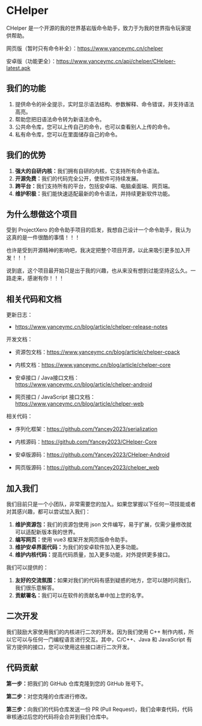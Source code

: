 # CHelper

CHelper 是一个开源的我的世界基岩版命令助手，致力于为我的世界指令玩家提供帮助。

网页版（暂时只有命令补全）：<https://www.yanceymc.cn/chelper>

安卓版（功能更全）：<https://www.yanceymc.cn/api/chelper/CHelper-latest.apk>

## 我们的功能

1. 提供命令的补全提示，实时显示语法结构、参数解释、命令错误，并支持语法高亮。
2. 帮助您把旧语法命令转为新语法命令。
3. 公共命令库，您可以上传自己的命令，也可以查看别人上传的命令。
4. 私有命令库，您可以在里面储存自己的命令。

## 我们的优势

1. <b>强大的自研内核：</b>我们拥有自研的内核，它支持所有命令语法。
2. <b>开源免费：</b>我们的代码完全公开，使软件可持续发展。
3. <b>跨平台：</b>我们支持所有的平台，包括安卓端、电脑桌面端、网页端。
4. <b>维护积极：</b>我们能快速适配最新的命令语法，并持续更新软件功能。

## 为什么想做这个项目

受到 ProjectXero 的命令助手项目的启发，我想自己设计一个命令助手，我认为这真的是一件很酷的事情！！！

也许是受到开源精神的影响吧，我决定把整个项目开源，以此来吸引更多加入开发！！！

说到底，这个项目最开始只是出于我的兴趣，也从来没有想到过能坚持这么久。一路走来，感谢有你！！！

## 相关代码和文档

更新日志：

- <https://www.yanceymc.cn/blog/article/chelper-release-notes>

开发文档：

- 资源包文档：<https://www.yanceymc.cn/blog/article/chelper-cpack>

- 内核文档：<https://www.yanceymc.cn/blog/article/chelper-core>

- 安卓接口 / Java接口文档：<https://www.yanceymc.cn/blog/article/chelper-android>

- 网页接口 / JavaScript 接口文档：<https://www.yanceymc.cn/blog/article/chelper-web>

相关代码：

- 序列化框架：<https://github.com/Yancey2023/serialization>

- 内核源码：<https://github.com/Yancey2023/CHelper-Core>

- 安卓版源码：<https://github.com/Yancey2023/CHelper-Android>

- 网页版源码：<https://github.com/Yancey2023/chelper_web>

## 加入我们

我们目前只是一个小团队，非常需要您的加入。如果您掌握以下任何一项技能或者对其感兴趣，都可以尝试加入我们：

1. <b>维护资源包：</b>我们的资源包使用 json 文件编写，易于扩展，仅需少量修改就可以适配新版本我的世界。
2. <b>编写网页：</b>使用 vue3 框架开发网页版命令助手。
3. <b>维护安卓界面代码：</b>为我们的安卓软件加入更多功能。
4. <b>维护内核代码：</b>提高代码质量，加入更多功能，对外提供更多接口。

我们可以提供的：

1. <b>友好的交流氛围：</b>如果对我们的代码有感到疑惑的地方，您可以随时问我们，我们很乐意解答。
2. <b>贡献署名：</b>我们可以在软件的贡献名单中加上您的名字。

## 二次开发

我们鼓励大家使用我们的内核进行二次的开发。因为我们使用 C++ 制作内核，所以它可以与任何一门编程语言进行交互。其中，C/C++、Java 和 JavaScript 有官方提供的接口，您可以使用这些接口进行二次开发。

## 代码贡献

<b>第一步：</b>把我们的 GitHub 仓库克隆到您的 GitHub 账号下。

<b>第二步：</b>对您克隆的仓库进行修改。

<b>第三步：</b>向我们的代码仓库发送一份 PR (Pull Request)，我们会审查代码，代码审核通过后您的代码将会合并到我们仓库中。
